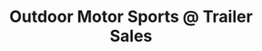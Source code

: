 ---
title: "Outdoor Motor Sports @ Trailer Sales"
url: /amsterdam/outdoor-motor-sports-at-trailer-sales/
shop: car parts
---